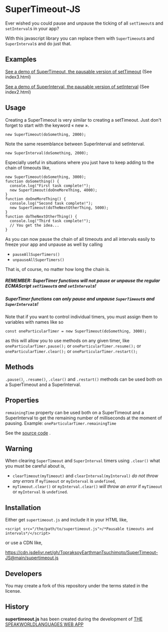 # SuperTimeout-JS
Ever wished you could pause and unpause the ticking of all `setTimeout`s and `setInterval`s in your app?

With this javascript library you can replace them with `SuperTimeout`s and `SuperInterval`s and do just that.

## Examples
[See a demo of SuperTimeout, the pausable version of setTimeout](https://topraksoyearthmantsuchimoto.github.io/SuperTimeout-JS/index3.html) (See index3.html)

[See a demo of SuperInterval, the pausable version of setInterval](https://topraksoyearthmantsuchimoto.github.io/SuperTimeout-JS/index2.html) (See index2.html)

## Usage
Creating a SuperTimeout is very similar to creating a setTimeout. Just don't forget to start with the keyword « new ».
```
new SuperTimeout(doSomething, 2000);
```
Note the same resemblance between SuperInterval and setInterval.
```
new SuperInterval(doSomething, 2000);
```
Especially useful in situations where you just have to keep adding to the chain of timeouts like,
```
new SuperTimeout(doSomething, 3000);
function doSomething() {
  console.log("First task complete!");
  new SuperTimeout(doOneMoreThing, 4000);
}
function doOneMoreThing() {
  console.log("Second task complete!");
  new SuperTimeout(doTheNextOtherThing, 5000);
}
function doTheNextOtherThing() {
  console.log("Third task complete!");
  // You get the idea...
}
```
As you can now pause the chain of all timeouts and all intervals easily to freeze your app and unpause as well by calling
* `pauseAllSuperTimers()`
* `unpauseAllSuperTimers()`

That is, of course, no matter how long the chain is.

##### REMEMBER: SuperTimer functions will not pause or unpause the regular ECMAScript `setTimeout`s and `setInterval`s!
##### SuperTimer functions can only pause and unpause `SuperTimeout`s and `SuperInterval`s!

Note that if you want to control individual timers, you must assign them to variables with names like so
```
const oneParticularTimer = new SuperTimeout(doSomething, 3000);
```
as this will allow you to use methods on any given timer, like
`oneParticularTimer.pause();`
or
`oneParticularTimer.resume();`
or
`oneParticularTimer.clear();`
or
`oneParticularTimer.restart();`
## Methods
`.pause()`, `.resume()`, `.clear()` and `.restart()` methods can be used both on a SuperTimeout and a SuperInterval.
## Properties
`remainingTime` property can be used both on a SuperTimeout and a SuperInterval to get the remaining number of milliseconds at the moment of pausing. Example: `oneParticularTimer.remainingTime`

See the [source code](https://github.com/TopraksoyEarthmanTsuchimoto/SuperTimeout-JS/blob/main/supertimeout.js) .
## Warning
When clearing `SuperTimeout` and `SuperInterval` timers using `.clear()` what you must be careful about is,
* `clearTimeout(myTimeout)` and `clearInterval(myInterval)` _do not throw any errors_ if `myTimeout` or `myInterval` is `undefined`,
* `myTimeout.clear()` or `myInterval.clear()` _will throw an error_ if `myTimeout` or `myInterval` is `undefined`.
## Installation
Either get `supertimeout.js` and include it in your HTML like,
```
<script src="/the/path/to/supertimeout.js">/*Pausable timeouts and intervals*/</script>
```
or use a CDN like,

https://cdn.jsdelivr.net/gh/TopraksoyEarthmanTsuchimoto/SuperTimeout-JS@main/supertimeout.js
## Developers
You may create a fork of this repository under the terms stated in the license.
## History
__supertimeout.js__ has been created during the development of [THE SPEAKWORLDLANGUAGES WEB APP](https://speakworldlanguages.github.io/)
